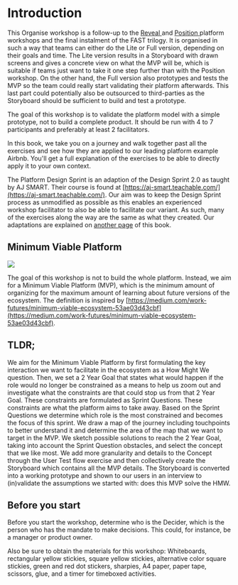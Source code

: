 # Introduction

This Organise workshop is a follow-up to the [Reveal ](https://reveal.futuring-architectures.com/)and [Position ](https://position.futuring-architectures.com/)platform workshops and the final instalment of the FAST trilogy. It is organised in such a way that teams can either do the Lite or Full version, depending on their goals and time. The Lite version results in a Storyboard with drawn screens and gives a concrete view on what the MVP will be, which is suitable if teams just want to take it one step further than with the Position workshop. On the other hand, the Full version also prototypes and tests the MVP so the team could really start validating their platform afterwards. This last part could potentially also be outsourced to third-parties as the Storyboard should be sufficient to build and test a prototype. 

The goal of this workshop is to validate the platform model with a simple prototype, not to build a complete product. It should be run with 4 to 7 participants and preferably at least 2 facilitators.

In this book, we take you on a journey and walk together past all the exercises and see how they are applied to our leading platform example Airbnb. You'll get a full explanation of the exercises to be able to directly apply it to your own context.

The Platform Design Sprint is an adaption of the Design Sprint 2.0 as taught by AJ SMART. Their course is found at [https://aj-smart.teachable.com/](https://aj-smart.teachable.com/). Our aim was to keep the Design Sprint process as unmodified as possible as this enables an experienced workshop facilitator to also be able to facilitate our variant. As such, many of the exercises along the way are the same as what they created. Our adaptations are explained on [another page](link-with-design-sprint-2.0.md) of this book.

## Minimum Viable Platform

![](../.gitbook/assets/image%20%2846%29.png)

The goal of this workshop is not to build the whole platform. Instead, we aim for a Minimum Viable Platform \(MVP\), which is the minimum amount of organizing for the maximum amount of learning about future versions of the ecosystem. The definition is inspired by [https://medium.com/work-futures/minimum-viable-ecosystem-53ae03d43cbf](https://medium.com/work-futures/minimum-viable-ecosystem-53ae03d43cbf).

## TLDR;

We aim for the Minimum Viable Platform by first formulating the key interaction we want to facilitate in the ecosystem as a How Might We question. Then, we set a 2 Year Goal that states what would happen if the role would no longer be constrained as a means to help us zoom out and investigate what the constraints are that could stop us from that 2 Year Goal. These constraints are formulated as Sprint Questions. These constraints are what the platform aims to take away. Based on the Sprint Questions we determine which role is the most constrained and becomes the focus of this sprint. We draw a map of the journey including touchpoints to better understand it and determine the area of the map that we want to target in the MVP. We sketch possible solutions to reach the 2 Year Goal, taking into account the Sprint Question obstacles, and select the concept that we like most. We add more granularity and details to the Concept through the User Test flow exercise and then collectively create the Storyboard which contains all the MVP details. The Storyboard is converted into a working prototype and shown to our users in an interview to \(in\)validate the assumptions we started with: does this MVP solve the HMW.

## Before you start

Before you start the workshop, determine who is the Decider, which is the person who has the mandate to make decisions. This could, for instance, be a manager or product owner. 

Also be sure to obtain the materials for this workshop: Whiteboards, rectangular yellow stickies, square yellow stickies, alternative color square stickies, green and red dot stickers, sharpies, A4 paper, paper tape, scissors, glue, and a timer for timeboxed activities.

## 

